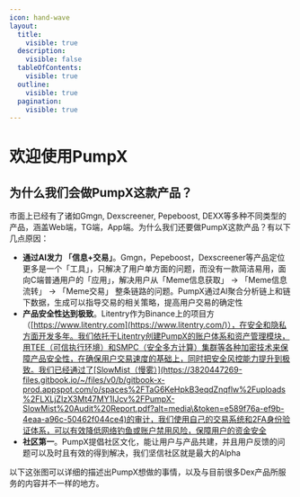 ```yaml
---
icon: hand-wave
layout:
  title:
    visible: true
  description:
    visible: false
  tableOfContents:
    visible: true
  outline:
    visible: true
  pagination:
    visible: true
---
```


# 欢迎使用PumpX

## 为什么我们会做PumpX这款产品？

市面上已经有了诸如Gmgn, Dexscreener, Pepeboost, DEXX等多种不同类型的产品，涵盖Web端，TG端，App端。为什么我们还要做PumpX这款产品？有以下几点原因：

* **通过AI发力 「信息+交易」**。Gmgn，Pepeboost，Dexscreener等产品定位更多是一个「工具」，只解决了用户单方面的问题，而没有一款简洁易用，面向C端普通用户的「应用」，解决用户从「Meme信息获取」 →  「Meme信息流转」 →  「Meme交易」 整条链路的问题。PumpX通过AI聚合分析链上和链下数据，生成可以指导交易的相关策略，提高用户交易的确定性
* **产品安全性达到极致**。Litentry作为Binance上的项目方（[https://www.litentry.com](https://www.litentry.com/)），在安全和隐私方面开发多年。我们依托于Litentry创建PumpX的账户体系和资产管理模块，用TEE（可信执行环境）和SMPC（安全多方计算）集群等各种加密技术来保障产品安全性，在确保用户交易速度的基础上，同时把安全风控能力提升到极致。我们已经通过了[SlowMist（慢雾）](https://3820447269-files.gitbook.io/~/files/v0/b/gitbook-x-prod.appspot.com/o/spaces%2FTaG6KeHpkB3eqdZnqflw%2Fuploads%2FLXLjZIzX3Mt47MY1IJcv%2FPumpX-SlowMist%20Audit%20Report.pdf?alt=media\&token=e589f76a-ef9b-4eaa-a96c-50462f044ce4)的审计，我们使用自己的交易系统和2FA身份验证体系，可以有效降低网络钓鱼或账户禁用风险，保障用户的资金安全
* **社区第一**。PumpX提倡社区文化，能让用户与产品共建，并且用户反馈的问题可以及时且有效的得到解决，我们坚信社区就是最大的Alpha

以下这张图可以详细的描述出PumpX想做的事情，以及与目前很多Dex产品所服务的内容并不一样的地方。

<figure><img src=".gitbook/assets/meme流程.png" alt=""><figcaption></figcaption></figure>



